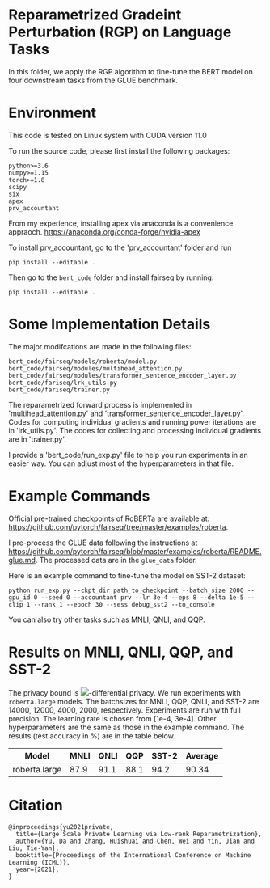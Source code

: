 # Reparametrized Gradeint Perturbation (RGP) on Language Tasks
In this folder, we apply the RGP algorithm to fine-tune the BERT model on four downstream tasks from the GLUE benchmark.


# Environment
This code is tested on Linux system with CUDA version 11.0

To run the source code, please first install the following packages:

```
python>=3.6
numpy>=1.15
torch>=1.8
scipy
six
apex
prv_accountant
```

From my experience, installing apex via anaconda is a convenience appraoch. https://anaconda.org/conda-forge/nvidia-apex

To install prv_accountant, go to the 'prv_accountant' folder and run 
```
pip install --editable .
```

Then go to the `bert_code` folder and install fairseq by running:

```
pip install --editable .
```

# Some Implementation Details

The major modifcations are made in the following files:
```
bert_code/fairseq/models/roberta/model.py
bert_code/fairseq/modules/multihead_attention.py
bert_code/fairseq/modules/transformer_sentence_encoder_layer.py
bert_code/fariseq/lrk_utils.py
bert_code/fariseq/trainer.py
```
The reparametrized forward process is implemented in 'multihead_attention.py' and 'transformer_sentence_encoder_layer.py'. Codes for computing individual gradients and running power iterations are in 'lrk_utils.py'. The codes for collecting and processing individual gradients are in 'trainer.py'.

I provide a 'bert_code/run_exp.py' file to help you run experiments in an easier way. You can adjust most of the hyperparameters in that file.




# Example Commands


Official pre-trained checkpoints of RoBERTa are available at: https://github.com/pytorch/fairseq/tree/master/examples/roberta. 

I pre-process the GLUE data following the instructions at https://github.com/pytorch/fairseq/blob/master/examples/roberta/README.glue.md. The processed data are in the `glue_data` folder. 


Here is an example command to fine-tune the model on SST-2 dataset:
```
python run_exp.py --ckpt_dir path_to_checkpoint --batch_size 2000 --gpu_id 0 --seed 0 --accountant prv --lr 3e-4 --eps 8 --delta 1e-5 --clip 1 --rank 1 --epoch 30 --sess debug_sst2 --to_console
```

You can also try other tasks such as MNLI, QNLI, and QQP. 

# Results on MNLI, QNLI, QQP, and SST-2

The privacy bound is <img src="https://render.githubusercontent.com/render/math?math=(8 , 1e^{-5})">-differential privacy. We run experiments with `roberta.large` models. The batchsizes for MNLI, QQP, QNLI, and SST-2 are 14000, 12000, 4000, 2000, respectively. Experiments are run with full precision. The learning rate is chosen from \[1e-4, 3e-4\]. Other hyperparameters are the same as those in the example command.  The results (test accuracy in %) are in the table below.

| Model    | 	MNLI | QNLI | QQP | SST-2 |    Average |                                                                                         
| -----------    |-----------    |  -----------  | ----------- | ----------- |----------- |
| roberta.large   | 87.9		|    91.1     |  88.1    | 94.2 |  90.34   |




# Citation

```
@inproceedings{yu2021private,
  title={Large Scale Private Learning via Low-rank Reparametrization},
  author={Yu, Da and Zhang, Huishuai and Chen, Wei and Yin, Jian and Liu, Tie-Yan},
  booktitle={Proceedings of the International Conference on Machine Learning (ICML)},
  year={2021},
}
```

